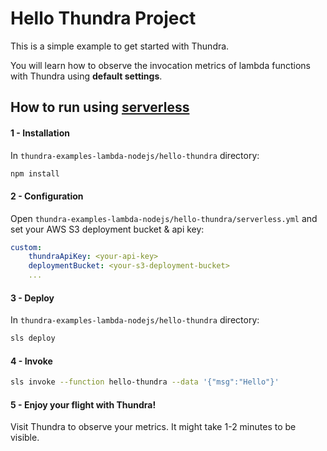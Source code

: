 # Hello Thundra Project
This is a simple example to get started with Thundra.

You will learn how to observe the invocation metrics of lambda functions with Thundra using **default settings**.

## How to run using [serverless](https://serverless.com/)

#### 1 - Installation

In `thundra-examples-lambda-nodejs/hello-thundra` directory:

```bash
npm install
```

#### 2 - Configuration

Open `thundra-examples-lambda-nodejs/hello-thundra/serverless.yml` and set your AWS S3 deployment bucket & api key:

```yml
custom:
    thundraApiKey: <your-api-key>
    deploymentBucket: <your-s3-deployment-bucket>
    ...
```

#### 3 - Deploy

In `thundra-examples-lambda-nodejs/hello-thundra` directory:

```bash
sls deploy
```

#### 4 - Invoke

```bash
sls invoke --function hello-thundra --data '{"msg":"Hello"}'
```

#### 5 - Enjoy your flight with Thundra!

Visit Thundra to observe your metrics. It might take 1-2 minutes to be visible.